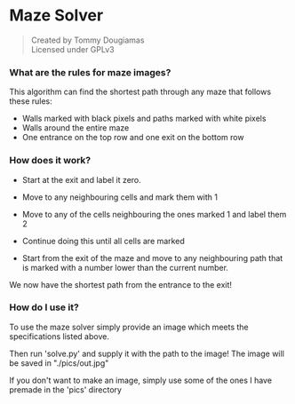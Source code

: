 # Maze Solver
> Created by Tommy Dougiamas  
> Licensed under GPLv3
### What are the rules for maze images?
This algorithm can find the shortest path through any maze that follows these rules:

- Walls marked with black pixels and paths marked with white pixels
- Walls around the entire maze
- One entrance on the top row and one exit on the bottom row

### How does it work?

- Start at the exit and label it zero.

- Move to any neighbouring cells and mark them with 1

- Move to any of the cells neighbouring the ones marked 1 and label them 2

- Continue doing this until all cells are marked

- Start from the exit of the maze and move to any neighbouring path that is marked with a number lower than the current number.

We now have the shortest path from the entrance to the exit!

### How do I use it?
To use the maze solver simply provide an image which meets the specifications listed above.

Then run 'solve.py' and supply it with the path to the image! The image will be saved in "./pics/out.jpg"

If you don't want to make an image, simply use some of the ones I have premade in the 'pics' directory





